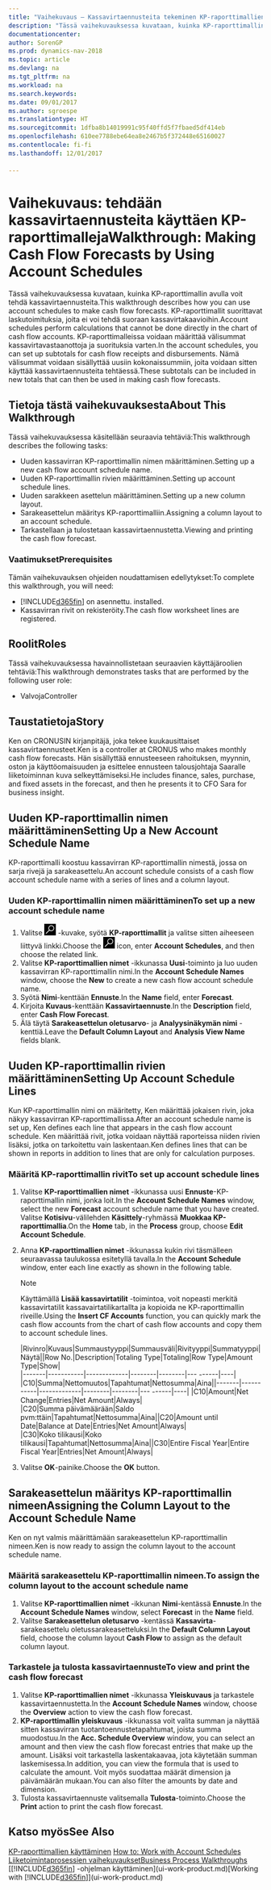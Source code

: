 ```yaml
---
title: "Vaihekuvaus – Kassavirtaennusteita tekeminen KP-raporttimallien avulla"
description: "Tässä vaihekuvauksessa kuvataan, kuinka KP-raporttimallin avulla voit tehdä kassavirtaennusteita. KP-raporttimallit suorittavat laskutoimituksia, joita ei voi tehdä suoraan kassavirtakaavioihin. KP-raporttimalleissa voidaan määrittää välisummat kassavirtavastaanottoja ja suorituksia varten. Nämä välisummat voidaan sisällyttää uusiin kokonaissummiin, joita voidaan sitten käyttää kassavirtaennusteita tehtäessä."
documentationcenter: 
author: SorenGP
ms.prod: dynamics-nav-2018
ms.topic: article
ms.devlang: na
ms.tgt_pltfrm: na
ms.workload: na
ms.search.keywords: 
ms.date: 09/01/2017
ms.author: sgroespe
ms.translationtype: HT
ms.sourcegitcommit: 1dfba8b14019991c95f40ffd5f7fbaed5df414eb
ms.openlocfilehash: 610ee7788ebe64ea8e2467b5f372448e65160027
ms.contentlocale: fi-fi
ms.lasthandoff: 12/01/2017

---
```

# <a name="walkthrough-making-cash-flow-forecasts-by-using-account-schedules"></a><span data-ttu-id="b5095-106">Vaihekuvaus: tehdään kassavirtaennusteita käyttäen KP-raporttimalleja</span><span class="sxs-lookup"><span data-stu-id="b5095-106">Walkthrough: Making Cash Flow Forecasts by Using Account Schedules</span></span>
<span data-ttu-id="b5095-107">Tässä vaihekuvauksessa kuvataan, kuinka KP-raporttimallin avulla voit tehdä kassavirtaennusteita.</span><span class="sxs-lookup"><span data-stu-id="b5095-107">This walkthrough describes how you can use account schedules to make cash flow forecasts.</span></span> <span data-ttu-id="b5095-108">KP-raporttimallit suorittavat laskutoimituksia, joita ei voi tehdä suoraan kassavirtakaavioihin.</span><span class="sxs-lookup"><span data-stu-id="b5095-108">Account schedules perform calculations that cannot be done directly in the chart of cash flow accounts.</span></span> <span data-ttu-id="b5095-109">KP-raporttimalleissa voidaan määrittää välisummat kassavirtavastaanottoja ja suorituksia varten.</span><span class="sxs-lookup"><span data-stu-id="b5095-109">In the account schedules, you can set up subtotals for cash flow receipts and disbursements.</span></span> <span data-ttu-id="b5095-110">Nämä välisummat voidaan sisällyttää uusiin kokonaissummiin, joita voidaan sitten käyttää kassavirtaennusteita tehtäessä.</span><span class="sxs-lookup"><span data-stu-id="b5095-110">These subtotals can be included in new totals that can then be used in making cash flow forecasts.</span></span>  

## <a name="about-this-walkthrough"></a><span data-ttu-id="b5095-111">Tietoja tästä vaihekuvauksesta</span><span class="sxs-lookup"><span data-stu-id="b5095-111">About This Walkthrough</span></span>  
<span data-ttu-id="b5095-112">Tässä vaihekuvauksessa käsitellään seuraavia tehtäviä:</span><span class="sxs-lookup"><span data-stu-id="b5095-112">This walkthrough describes the following tasks:</span></span>  

- <span data-ttu-id="b5095-113">Uuden kassavirran KP-raporttimallin nimen määrittäminen.</span><span class="sxs-lookup"><span data-stu-id="b5095-113">Setting up a new cash flow account schedule name.</span></span>  
- <span data-ttu-id="b5095-114">Uuden KP-raporttimallin rivien määrittäminen.</span><span class="sxs-lookup"><span data-stu-id="b5095-114">Setting up account schedule lines.</span></span>  
- <span data-ttu-id="b5095-115">Uuden sarakkeen asettelun määrittäminen.</span><span class="sxs-lookup"><span data-stu-id="b5095-115">Setting up a new column layout.</span></span>  
- <span data-ttu-id="b5095-116">Sarakeasettelun määritys KP-raporttimalliin.</span><span class="sxs-lookup"><span data-stu-id="b5095-116">Assigning a column layout to an account schedule.</span></span>  
- <span data-ttu-id="b5095-117">Tarkastellaan ja tulostetaan kassavirtaennustetta.</span><span class="sxs-lookup"><span data-stu-id="b5095-117">Viewing and printing the cash flow forecast.</span></span>  

### <a name="prerequisites"></a><span data-ttu-id="b5095-118">Vaatimukset</span><span class="sxs-lookup"><span data-stu-id="b5095-118">Prerequisites</span></span>  
<span data-ttu-id="b5095-119">Tämän vaihekuvauksen ohjeiden noudattamisen edellytykset:</span><span class="sxs-lookup"><span data-stu-id="b5095-119">To complete this walkthrough, you will need:</span></span>  

- [!INCLUDE[d365fin](includes/d365fin_md.md)]<span data-ttu-id="b5095-120"> on asennettu.</span><span class="sxs-lookup"><span data-stu-id="b5095-120"> installed.</span></span>  
- <span data-ttu-id="b5095-121">Kassavirran rivit on rekisteröity.</span><span class="sxs-lookup"><span data-stu-id="b5095-121">The cash flow worksheet lines are registered.</span></span>  

## <a name="roles"></a><span data-ttu-id="b5095-122">Roolit</span><span class="sxs-lookup"><span data-stu-id="b5095-122">Roles</span></span>  
<span data-ttu-id="b5095-123">Tässä vaihekuvauksessa havainnollistetaan seuraavien käyttäjäroolien tehtäviä:</span><span class="sxs-lookup"><span data-stu-id="b5095-123">This walkthrough demonstrates tasks that are performed by the following user role:</span></span>  

- <span data-ttu-id="b5095-124">Valvoja</span><span class="sxs-lookup"><span data-stu-id="b5095-124">Controller</span></span>  

## <a name="story"></a><span data-ttu-id="b5095-125">Taustatietoja</span><span class="sxs-lookup"><span data-stu-id="b5095-125">Story</span></span>  
<span data-ttu-id="b5095-126">Ken on CRONUSIN kirjanpitäjä, joka tekee kuukausittaiset kassavirtaennusteet.</span><span class="sxs-lookup"><span data-stu-id="b5095-126">Ken is a controller at CRONUS who makes monthly cash flow forecasts.</span></span> <span data-ttu-id="b5095-127">Hän sisällyttää ennusteeseen rahoituksen, myynnin, oston ja käyttöomaisuuden ja esittelee ennusteen talousjohtaja Saaralle liiketoiminnan kuva selkeyttämiseksi.</span><span class="sxs-lookup"><span data-stu-id="b5095-127">He includes finance, sales, purchase, and fixed assets in the forecast, and then he presents it to CFO Sara for business insight.</span></span>  

## <a name="setting-up-a-new-account-schedule-name"></a><span data-ttu-id="b5095-128">Uuden KP-raporttimallin nimen määrittäminen</span><span class="sxs-lookup"><span data-stu-id="b5095-128">Setting Up a New Account Schedule Name</span></span>  
<span data-ttu-id="b5095-129">KP-raporttimalli koostuu kassavirran KP-raporttimallin nimestä, jossa on sarja rivejä ja sarakeasettelu.</span><span class="sxs-lookup"><span data-stu-id="b5095-129">An account schedule consists of a cash flow account schedule name with a series of lines and a column layout.</span></span>  

### <a name="to-set-up-a-new-account-schedule-name"></a><span data-ttu-id="b5095-130">Uuden KP-raporttimallin nimen määrittäminen</span><span class="sxs-lookup"><span data-stu-id="b5095-130">To set up a new account schedule name</span></span>  

1.  <span data-ttu-id="b5095-131">Valitse ![Etsi sivu tai raportti](media/ui-search/search_small.png "Etsi sivu tai raportti -kuvake") -kuvake, syötä **KP-raporttimallit** ja valitse sitten aiheeseen liittyvä linkki.</span><span class="sxs-lookup"><span data-stu-id="b5095-131">Choose the ![Search for Page or Report](media/ui-search/search_small.png "Search for Page or Report icon") icon, enter **Account Schedules**, and then choose the related link.</span></span>  
2.  <span data-ttu-id="b5095-132">Valitse **KP-raporttimallien nimet** -ikkunassa **Uusi**-toiminto ja luo uuden kassavirran KP-raporttimallin nimi.</span><span class="sxs-lookup"><span data-stu-id="b5095-132">In the **Account Schedule Names** window, choose the **New** to create a new cash flow account schedule name.</span></span>  
3.  <span data-ttu-id="b5095-133">Syötä **Nimi**-kenttään **Ennuste**.</span><span class="sxs-lookup"><span data-stu-id="b5095-133">In the **Name** field, enter **Forecast**.</span></span>  
4.  <span data-ttu-id="b5095-134">Kirjoita **Kuvaus**-kenttään **Kassavirtaennuste**.</span><span class="sxs-lookup"><span data-stu-id="b5095-134">In the **Description** field, enter **Cash Flow Forecast**.</span></span>  
5.  <span data-ttu-id="b5095-135">Älä täytä **Sarakeasettelun oletusarvo**- ja **Analyysinäkymän nimi** -kenttiä.</span><span class="sxs-lookup"><span data-stu-id="b5095-135">Leave the **Default Column Layout** and **Analysis View Name** fields blank.</span></span>  

## <a name="setting-up-account-schedule-lines"></a><span data-ttu-id="b5095-136">Uuden KP-raporttimallin rivien määrittäminen</span><span class="sxs-lookup"><span data-stu-id="b5095-136">Setting Up Account Schedule Lines</span></span>  
<span data-ttu-id="b5095-137">Kun KP-raporttimallin nimi on määritetty, Ken määrittää jokaisen rivin, joka näkyy kassavirran KP-raporttimallissa.</span><span class="sxs-lookup"><span data-stu-id="b5095-137">After an account schedule name is set up, Ken defines each line that appears in the cash flow account schedule.</span></span> <span data-ttu-id="b5095-138">Ken määrittää rivit, jotka voidaan näyttää raporteissa niiden rivien lisäksi, jotka on tarkoitettu vain laskentaan.</span><span class="sxs-lookup"><span data-stu-id="b5095-138">Ken defines lines that can be shown in reports in addition to lines that are only for calculation purposes.</span></span>  

### <a name="to-set-up-account-schedule-lines"></a><span data-ttu-id="b5095-139">Määritä KP-raporttimallin rivit</span><span class="sxs-lookup"><span data-stu-id="b5095-139">To set up account schedule lines</span></span>  

1.  <span data-ttu-id="b5095-140">Valitse **KP-raporttimallien nimet** -ikkunassa uusi **Ennuste**-KP-raporttimallin nimi, jonka loit.</span><span class="sxs-lookup"><span data-stu-id="b5095-140">In the **Account Schedule Names** window, select the new **Forecast** account schedule name that you have created.</span></span> <span data-ttu-id="b5095-141">Valitse **Kotisivu**-välilehden **Käsittely**-ryhmässä **Muokkaa KP-raporttimallia**.</span><span class="sxs-lookup"><span data-stu-id="b5095-141">On the **Home** tab, in the **Process** group, choose **Edit Account Schedule**.</span></span>  
2.  <span data-ttu-id="b5095-142">Anna **KP-raporttimallien nimet** -ikkunassa kukin rivi täsmälleen seuraavassa taulukossa esitetyllä tavalla.</span><span class="sxs-lookup"><span data-stu-id="b5095-142">In the **Account Schedule** window, enter each line exactly as shown in the following table.</span></span>  

    > [!NOTE]  
    >  <span data-ttu-id="b5095-143">Käyttämällä **Lisää kassavirtatilit** -toimintoa, voit nopeasti merkitä kassavirtatilit kassavairtatilikartallta ja kopioida ne KP-raporttimallin riveille.</span><span class="sxs-lookup"><span data-stu-id="b5095-143">Using the **Insert CF Accounts** function, you can quickly mark the cash flow accounts from the chart of cash flow accounts and copy them to account schedule lines.</span></span>  

    <span data-ttu-id="b5095-144">|Rivinro|Kuvaus|Summaustyyppi|Summausväli|Rivityyppi|Summatyyppi|Näytä|</span><span class="sxs-lookup"><span data-stu-id="b5095-144">|Row No.|Description|Totaling Type|Totaling|Row Type|Amount Type|Show|</span></span>  
    <span data-ttu-id="b5095-145">|-------|-----------|-------------|--------|--------|---  ------|----| |C10|Summa|Nettomuutos|Tapahtumat|Nettosumma|Aina|</span><span class="sxs-lookup"><span data-stu-id="b5095-145">|-------|-----------|-------------|--------|--------|---  ------|----| |C10|Amount|Net Change|Entries|Net Amount|Always|</span></span>  
    <span data-ttu-id="b5095-146">|C20|Summa päivämäärään|Saldo pvm:ttäin|Tapahtumat|Nettosumma|Aina|</span><span class="sxs-lookup"><span data-stu-id="b5095-146">|C20|Amount until Date|Balance at Date|Entries|Net Amount|Always|</span></span>  
    <span data-ttu-id="b5095-147">|C30|Koko tilikausi|Koko tilikausi|Tapahtumat|Nettosumma|Aina|</span><span class="sxs-lookup"><span data-stu-id="b5095-147">|C30|Entire Fiscal Year|Entire Fiscal Year|Entries|Net Amount|Always|</span></span>  

4.  <span data-ttu-id="b5095-148">Valitse **OK**-painike.</span><span class="sxs-lookup"><span data-stu-id="b5095-148">Choose the **OK** button.</span></span>  

## <a name="assigning-the-column-layout-to-the-account-schedule-name"></a><span data-ttu-id="b5095-149">Sarakeasettelun määritys KP-raporttimallin nimeen</span><span class="sxs-lookup"><span data-stu-id="b5095-149">Assigning the Column Layout to the Account Schedule Name</span></span>  
<span data-ttu-id="b5095-150">Ken on nyt valmis määrittämään sarakeasettelun KP-raporttimallin nimeen.</span><span class="sxs-lookup"><span data-stu-id="b5095-150">Ken is now ready to assign the column layout to the account schedule name.</span></span>  

### <a name="to-assign-the-column-layout-to-the-account-schedule-name"></a><span data-ttu-id="b5095-151">Määritä sarakeasettelu KP-raporttimallin nimeen.</span><span class="sxs-lookup"><span data-stu-id="b5095-151">To assign the column layout to the account schedule name</span></span>  

1.  <span data-ttu-id="b5095-152">Valitse **KP-raporttimallien nimet** -ikkunan **Nimi**-kentässä **Ennuste**.</span><span class="sxs-lookup"><span data-stu-id="b5095-152">In the **Account Schedule Names** window, select **Forecast** in the **Name** field.</span></span>  
2.  <span data-ttu-id="b5095-153">Valitse **Sarakeasettelun oletusarvo** -kentässä **Kassavirta**-sarakeasettelu oletussarakeasetteluksi.</span><span class="sxs-lookup"><span data-stu-id="b5095-153">In the **Default Column Layout** field, choose the column layout **Cash Flow** to assign as the default column layout.</span></span>  

### <a name="to-view-and-print-the-cash-flow-forecast"></a><span data-ttu-id="b5095-154">Tarkastele ja tulosta kassavirtaennuste</span><span class="sxs-lookup"><span data-stu-id="b5095-154">To view and print the cash flow forecast</span></span>  
1.  <span data-ttu-id="b5095-155">Valitse **KP-raporttimallien nimet** -ikkunassa **Yleiskuvaus** ja tarkastele kassavirtaennustetta.</span><span class="sxs-lookup"><span data-stu-id="b5095-155">In the **Account Schedule Names** window, choose the **Overview** action to view the cash flow forecast.</span></span>  
2.  <span data-ttu-id="b5095-156">**KP-raporttimallin yleiskuvaus** -ikkunassa voit valita summan ja näyttää sitten kassavirran tuotantoennustetapahtumat, joista summa muodostuu.</span><span class="sxs-lookup"><span data-stu-id="b5095-156">In the **Acc. Schedule Overview** window, you can select an amount and then view the cash flow forecast entries that make up the amount.</span></span> <span data-ttu-id="b5095-157">Lisäksi voit tarkastella laskentakaavaa, jota käytetään summan laskemisessa.</span><span class="sxs-lookup"><span data-stu-id="b5095-157">In addition, you can view the formula that is used to calculate the amount.</span></span> <span data-ttu-id="b5095-158">Voit myös suodattaa määrät dimension ja päivämäärän mukaan.</span><span class="sxs-lookup"><span data-stu-id="b5095-158">You can also filter the amounts by date and dimension.</span></span>  
3.  <span data-ttu-id="b5095-159">Tulosta kassavirtaennuste valitsemalla **Tulosta**-toiminto.</span><span class="sxs-lookup"><span data-stu-id="b5095-159">Choose the **Print** action to print the cash flow forecast.</span></span>  

## <a name="see-also"></a><span data-ttu-id="b5095-160">Katso myös</span><span class="sxs-lookup"><span data-stu-id="b5095-160">See Also</span></span>  
 <span data-ttu-id="b5095-161">[KP-raporttimallien käyttäminen](bi-how-work-account-schedule.md) </span><span class="sxs-lookup"><span data-stu-id="b5095-161">[How to: Work with Account Schedules](bi-how-work-account-schedule.md) </span></span>  
 [<span data-ttu-id="b5095-162">Liiketoimintaprosessien vaihekuvaukset</span><span class="sxs-lookup"><span data-stu-id="b5095-162">Business Process Walkthroughs</span></span>](walkthrough-business-process-walkthroughs.md)  
 <span data-ttu-id="b5095-163">[[!INCLUDE[d365fin](includes/d365fin_md.md)] -ohjelman käyttäminen](ui-work-product.md)</span><span class="sxs-lookup"><span data-stu-id="b5095-163">[Working with [!INCLUDE[d365fin](includes/d365fin_md.md)]](ui-work-product.md)</span></span>

